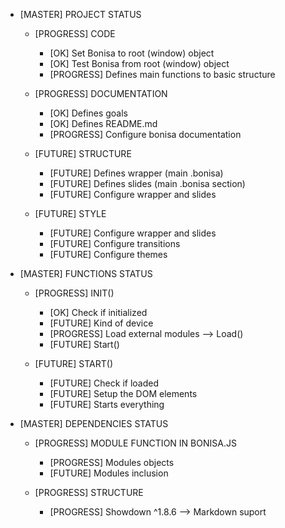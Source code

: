 * [MASTER] PROJECT STATUS

    * [PROGRESS] CODE
        * [OK] Set Bonisa to root (window) object
        * [OK] Test Bonisa from root (window) object
        * [PROGRESS] Defines main functions to basic structure

    * [PROGRESS] DOCUMENTATION
        * [OK] Defines goals
        * [OK] Defines README.md
        * [PROGRESS] Configure bonisa documentation

    * [FUTURE] STRUCTURE
        * [FUTURE] Defines wrapper (main .bonisa)
        * [FUTURE] Defines slides (main .bonisa section)
        * [FUTURE] Configure wrapper and slides

    * [FUTURE] STYLE
        * [FUTURE] Configure wrapper and slides
        * [FUTURE] Configure transitions
        * [FUTURE] Configure themes

* [MASTER] FUNCTIONS STATUS

    * [PROGRESS] INIT()
        * [OK] Check if initialized
        * [FUTURE] Kind of device
        * [PROGRESS] Load external modules --> Load()
        * [FUTURE] Start()

    * [FUTURE] START()
        * [FUTURE] Check if loaded
        * [FUTURE] Setup the DOM elements
        * [FUTURE] Starts everything

* [MASTER] DEPENDENCIES STATUS
    
    * [PROGRESS] MODULE FUNCTION IN BONISA.JS
        * [PROGRESS] Modules objects
        * [FUTURE] Modules inclusion

    * [PROGRESS] STRUCTURE
        * [PROGRESS] Showdown ^1.8.6 --> Markdown suport
    
    
